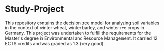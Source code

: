 # Study-Project
This repository contains the decision tree model for analyzing soil variables in the context of winter wheat, winter barley, and winter rye crops in Germany.
This project was undertaken to fulfill the requirements for the Master's degree in Environmental and Resource Management. It carried 12 ECTS credits and was graded as 1.3 (very good).
